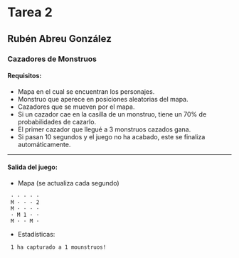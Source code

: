 # Tarea 2
## Rubén Abreu González
### Cazadores de Monstruos 

#### Requisitos:
- Mapa en el cual se encuentran los personajes.
- Monstruo que aperece en posiciones aleatorias del mapa.
- Cazadores que se mueven por el mapa.
- Si un cazador cae en la casilla de un monstruo, tiene un 70% de probabilidades de cazarlo.
- El primer cazador que llegué a 3 monstruos cazados gana.
- Si pasan 10 segundos y el juego no ha acabado, este se finaliza automáticamente.
---
#### Salida del juego:
- Mapa (se actualiza cada segundo)
```
 · · · · ·
 M · · · 2
 M · · · ·
 · M 1 · ·
 M · · M ·
```

- Estadísticas:
```
 1 ha capturado a 1 mounstruos!
```

